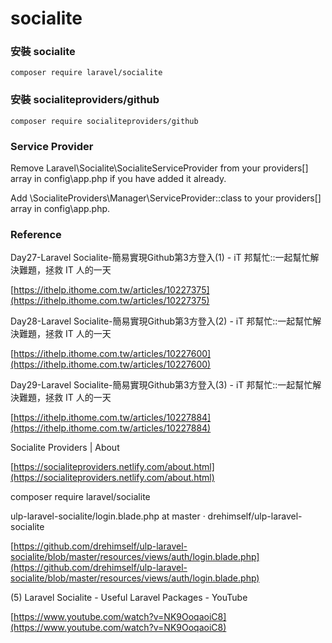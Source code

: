 # socialite

### 安裝 socialite

```text
composer require laravel/socialite
```

### 安裝 socialiteproviders/github

```text
composer require socialiteproviders/github
```

### Service Provider

Remove Laravel\Socialite\SocialiteServiceProvider from your providers\[\] array in config\app.php if you have added it already.

Add \SocialiteProviders\Manager\ServiceProvider::class to your providers\[\] array in config\app.php.

### Reference

Day27-Laravel Socialite-簡易實現Github第3方登入\(1\) - iT 邦幫忙::一起幫忙解決難題，拯救 IT 人的一天

[https://ithelp.ithome.com.tw/articles/10227375](https://ithelp.ithome.com.tw/articles/10227375)

Day28-Laravel Socialite-簡易實現Github第3方登入\(2\) - iT 邦幫忙::一起幫忙解決難題，拯救 IT 人的一天

[https://ithelp.ithome.com.tw/articles/10227600](https://ithelp.ithome.com.tw/articles/10227600)

Day29-Laravel Socialite-簡易實現Github第3方登入\(3\) - iT 邦幫忙::一起幫忙解決難題，拯救 IT 人的一天

[https://ithelp.ithome.com.tw/articles/10227884](https://ithelp.ithome.com.tw/articles/10227884)

Socialite Providers \| About

[https://socialiteproviders.netlify.com/about.html](https://socialiteproviders.netlify.com/about.html)

composer require laravel/socialite

ulp-laravel-socialite/login.blade.php at master · drehimself/ulp-laravel-socialite

[https://github.com/drehimself/ulp-laravel-socialite/blob/master/resources/views/auth/login.blade.php](https://github.com/drehimself/ulp-laravel-socialite/blob/master/resources/views/auth/login.blade.php)

\(5\) Laravel Socialite - Useful Laravel Packages - YouTube

[https://www.youtube.com/watch?v=NK9OoqaoiC8](https://www.youtube.com/watch?v=NK9OoqaoiC8)

